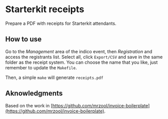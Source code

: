 Starterkit receipts
===================

Prepare a PDF with receipts for Starterkit attendants.

How to use
----------

Go to the *Management* area of the indico event, then *Registration* and access the registrants list.
Select all, click `Export/CSV` and save in the same folder as the receipt system.
You can choose the name that you like, just remember to update the `Makefile`.

Then, a simple `make` will generate `receipts.pdf`


Aknowledgments
--------------

Based on the work in [https://github.com/mrzool/invoice-boilerplate](https://github.com/mrzool/invoice-boilerplate).